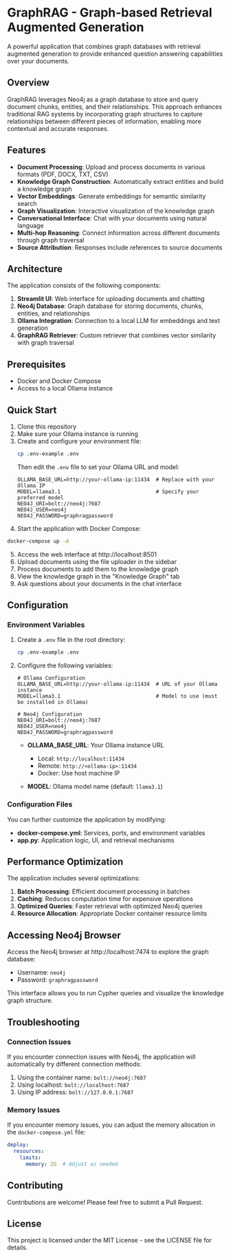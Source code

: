 # GraphRAG - Graph-based Retrieval Augmented Generation

A powerful application that combines graph databases with retrieval augmented generation to provide enhanced question answering capabilities over your documents.

## Overview

GraphRAG leverages Neo4j as a graph database to store and query document chunks, entities, and their relationships. This approach enhances traditional RAG systems by incorporating graph structures to capture relationships between different pieces of information, enabling more contextual and accurate responses.

## Features

- **Document Processing**: Upload and process documents in various formats (PDF, DOCX, TXT, CSV)
- **Knowledge Graph Construction**: Automatically extract entities and build a knowledge graph
- **Vector Embeddings**: Generate embeddings for semantic similarity search
- **Graph Visualization**: Interactive visualization of the knowledge graph
- **Conversational Interface**: Chat with your documents using natural language
- **Multi-hop Reasoning**: Connect information across different documents through graph traversal
- **Source Attribution**: Responses include references to source documents

## Architecture

The application consists of the following components:

1. **Streamlit UI**: Web interface for uploading documents and chatting
2. **Neo4j Database**: Graph database for storing documents, chunks, entities, and relationships
3. **Ollama Integration**: Connection to a local LLM for embeddings and text generation
4. **GraphRAG Retriever**: Custom retriever that combines vector similarity with graph traversal

## Prerequisites

- Docker and Docker Compose
- Access to a local Ollama instance

## Quick Start

1. Clone this repository
2. Make sure your Ollama instance is running
3. Create and configure your environment file:
   ```bash
   cp .env-example .env
   ```
   Then edit the `.env` file to set your Ollama URL and model:
   ```env
   OLLAMA_BASE_URL=http://your-ollama-ip:11434  # Replace with your Ollama IP
   MODEL=llama3.1                               # Specify your preferred model
   NEO4J_URI=bolt://neo4j:7687
   NEO4J_USER=neo4j
   NEO4J_PASSWORD=graphragpassword
   ```
4. Start the application with Docker Compose:

```bash
docker-compose up -d
```

5. Access the web interface at http://localhost:8501
6. Upload documents using the file uploader in the sidebar
7. Process documents to add them to the knowledge graph
8. View the knowledge graph in the "Knowledge Graph" tab
9. Ask questions about your documents in the chat interface

## Configuration

### Environment Variables

1. Create a `.env` file in the root directory:
   ```bash
   cp .env-example .env
   ```

2. Configure the following variables:

   ```env
   # Ollama Configuration
   OLLAMA_BASE_URL=http://your-ollama-ip:11434  # URL of your Ollama instance
   MODEL=llama3.1                               # Model to use (must be installed in Ollama)

   # Neo4j Configuration
   NEO4J_URI=bolt://neo4j:7687
   NEO4J_USER=neo4j
   NEO4J_PASSWORD=graphragpassword
   ```

   - **OLLAMA_BASE_URL**: Your Ollama instance URL
     - Local: `http://localhost:11434`
     - Remote: `http://<ollama-ip>:11434`
     - Docker: Use host machine IP
   
   - **MODEL**: Ollama model name (default: `llama3.1`)

### Configuration Files

You can further customize the application by modifying:

- **docker-compose.yml**: Services, ports, and environment variables
- **app.py**: Application logic, UI, and retrieval mechanisms

## Performance Optimization

The application includes several optimizations:

1. **Batch Processing**: Efficient document processing in batches
2. **Caching**: Reduces computation time for expensive operations
3. **Optimized Queries**: Faster retrieval with optimized Neo4j queries
4. **Resource Allocation**: Appropriate Docker container resource limits

## Accessing Neo4j Browser

Access the Neo4j browser at http://localhost:7474 to explore the graph database:

- Username: `neo4j`
- Password: `graphragpassword`

This interface allows you to run Cypher queries and visualize the knowledge graph structure.

## Troubleshooting

### Connection Issues

If you encounter connection issues with Neo4j, the application will automatically try different connection methods:

1. Using the container name: `bolt://neo4j:7687`
2. Using localhost: `bolt://localhost:7687`
3. Using IP address: `bolt://127.0.0.1:7687`

### Memory Issues

If you encounter memory issues, you can adjust the memory allocation in the `docker-compose.yml` file:

```yaml
deploy:
  resources:
    limits:
      memory: 2G  # Adjust as needed
```

## Contributing

Contributions are welcome! Please feel free to submit a Pull Request.

## License

This project is licensed under the MIT License - see the LICENSE file for details.
